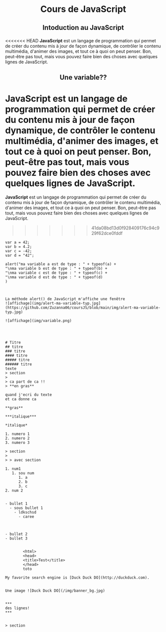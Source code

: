 # <p align= "center"> Cours de JavaScript  </p>
   ## <p align= "center"> Intoduction au JavaScript </p>  
<<<<<<< HEAD
   **JavaScript** est un langage de programmation qui permet de créer du contenu mis à jour de façon dynamique, de contrôler le contenu multimédia, d'animer des images, et tout ce à quoi on peut penser. Bon, peut-être pas tout, mais vous pouvez faire bien des choses avec quelques lignes de JavaScript.  
   ## <p align= "center"> Une variable?? </p>  
   **JavaScript** est un langage de programmation qui permet de créer du contenu mis à jour de façon dynamique, de contrôler le contenu multimédia, d'animer des images, et tout ce à quoi on peut penser. Bon, peut-être pas tout, mais vous pouvez faire bien des choses avec quelques lignes de JavaScript.  
=======
   **JavaScript** est un langage de programmation qui permet de créer du contenu mis à jour de façon dynamique, de contrôler le contenu multimédia, d'animer des images, et tout ce à quoi on peut penser. Bon, peut-être pas tout, mais vous pouvez faire bien des choses avec quelques lignes de JavaScript.
>>>>>>> 41da08bd13d0f928409176c94c929f62dce0fddf



```var maChaine = new String("")
var a = 42;
var b = 4.2;
var c = -42;
var d = "42";

alert("ma variable a est de type : " + typeof(a) +
"\nma variable b est de type : " + typeof(b) +
"\nma variable c est de type : " + typeof(c) +
"\nma variable d est de type : " + typeof(d)
)



La méthode alert() de JavaScript m'affiche une fenêtre
![affichage](img/alert-ma-variable-typ.jpg](https://github.com/Zuzanna06/coursJS/blob/main/img/alert-ma-variable-typ.jpg)

![affichage](img/variable.png)




# Titre
## titre
### titre
#### titre
##### titre
###### titre
texte
> section
>
> ca part de ca !!
> **en gras**

quand j'ecri du texte
et ca donne ca

**gras**

***italique***

*italique*

1. numero 1
2. numero 2
3. numero 3

> section
>
> > avec section

1. num1
   1. sou num
      1. a
      2. b
      3. c
2. num 2


- bullet 1
  - sous bullet 1
    - ldkschsd
      - caree
  


- bullet 2
- bullet 3


        <html>
        <head>
        <title>Test</title>
        </head>
        toto

My favorite search engine is [Duck Duck DO](http://duckduck.com).


Une image ![Duck Duck DO](/img/banner_bg.jpg)


***
des lignes!
***
     

> section
